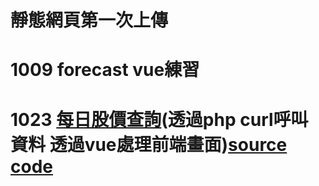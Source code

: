 # 靜態網頁第一次上傳<br>
# 1009 forecast vue練習<br>
# 1023 <a href="http://140.115.236.71/demo-personal/DD102/web/I1900520/stock/stock.html">每日股價查詢</a>(透過php curl呼叫資料 透過vue處理前端畫面)<a href="https://github.com/jovialhsu/pratice/tree/master/stock">source code</a><br>
